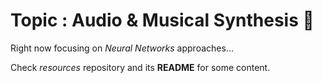 # Topic : Audio & Musical Synthesis :musical_note:

Right now focusing on *Neural Networks* approaches...

Check *resources* repository and its **README** for some content.
